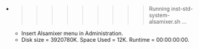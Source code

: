 * >>>>>>>>> Running inst-std-system-alsamixer.sh ...
  * Insert Alsamixer menu in Administration.
  * Disk size = 3920780K. Space Used = 12K. Runtime = 00:00:00:00.
